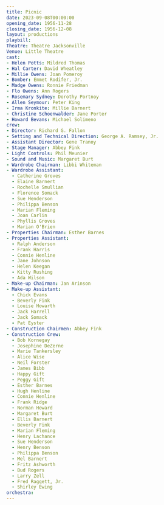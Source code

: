 ```yaml
---
title: Picnic
date: 2023-09-08T00:00:00
opening_date: 1956-11-28
closing_date: 1956-12-08
layout: productions
playbill:
Theatre: Theatre Jacksonville
Venue: Little Theatre
cast:
- Helen Potts: Mildred Thomas
- Hal Carter: David Wheatley
- Millie Owens: Joan Pomeroy
- Bomber: Emmet Rodifer, Jr.
- Madge Owens: Ronnie Friedman
- Flo Owens: Ann Rogers
- Rosemary Sydney: Dorothy Portnoy
- Allen Seymour: Peter King
- Irma Kronkite: Millie Barnert
- Christine Schoenwalder: Jane Porter
- Howard Bevans: Michael Solimeno
crew:
- Director: Richard G. Fallon
- Setting and Technical Direction: George A. Ramsey, Jr.
- Assistant Director: Gene Tranoy
- Stage Manager: Abbey Fink
- Light Controls: Phil Meunier
- Sound and Music: Margaret Burt
- Wardrobe Chairman: Libbi Whiteman
- Wardrobe Assistant:
  - Catherine Groves
  - Elaine Barnert
  - Rochelle Smullian
  - Florence Somack
  - Sue Henderson
  - Philippa Benson
  - Marian Fleming
  - Joan Carlin
  - Phyllis Groves
  - Marian O'Brien
- Properties Chairman: Esther Barnes
- Properties Assistant:
  - Ralph Anderson
  - Frank Harris
  - Connie Henline
  - Jane Johnson
  - Helen Keegan
  - Kitty Rushing
  - Ada Wilson
- Make-up Chairman: Jan Arinson
- Make-up Assistant:
  - Chick Evans
  - Beverly Fink
  - Louise Howarth
  - Jack Harrell
  - Jack Somack
  - Pat Eyster
- Construction Chairmen: Abbey Fink
- Construction Crew:
  - Bob Kornegay
  - Josephine DeZerne
  - Marie Tankersley
  - Alice Wise
  - Neil Forster
  - James Bibb
  - Happy Gift
  - Peggy Gift
  - Esther Barnes
  - Hugh Henline
  - Connie Henline
  - Frank Ridge
  - Norman Howard
  - Margaret Burt
  - Ellis Barnert
  - Beverly Fink
  - Marian Fleming
  - Henry Lachance
  - Sue Henderson
  - Henry Benson
  - Philippa Benson
  - Mel Barnert
  - Fritz Ashworth
  - Bud Rogers
  - Larry Zell
  - Fred Raggett, Jr.
  - Shirley Ewing
orchestra:
---
```


